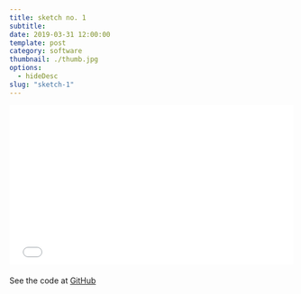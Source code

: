 ```yaml
---
title: sketch no. 1
subtitle:
date: 2019-03-31 12:00:00
template: post
category: software
thumbnail: ./thumb.jpg
options:
  - hideDesc
slug: "sketch-1"
---
```


<style type="text/css">
.resp-container {
  position: relative;
  overflow: hidden;
  padding-top: 56.25%;
  margin-bottom: 20px;
}
.resp-iframe {
    position: absolute;
    top: 0;
    left: 0;
    width: 100%;
    height: 100%;
    border: 0;
}
</style>

<div class="resp-container">
  <iframe id="sketch-1"
      class="resp-iframe"
      title="sketch-1"
      src="/three-1/index.html"
      scrolling="no">
  </iframe>
</div>

See the code at [GitHub](https://github.com/rjsalvadorr/portfolio-v4a/blob/master/static/three-1/js/index.js)
